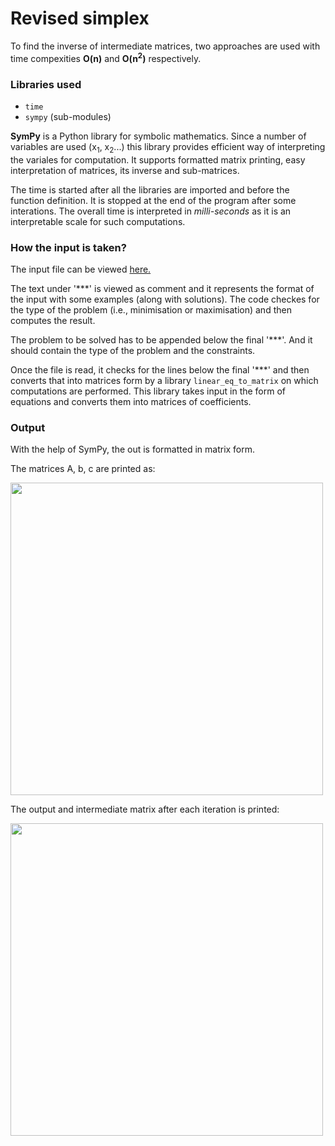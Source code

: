 # Revised simplex 

To find the inverse of intermediate matrices, two approaches are used with time compexities __O(n)__ and __O(n<sup>2</sup>)__ respectively.

### Libraries used

+ ```time```
+ ```sympy``` (sub-modules)

__SymPy__ is a Python library for symbolic mathematics. Since a number of variables are used (x<sub>1</sub>, x<sub>2</sub>...) this library provides efficient way of interpreting the variales for computation. It supports formatted matrix printing, easy interpretation of matrices, its inverse and sub-matrices. 

The time is started after all the libraries are imported and before the function definition. It is stopped at the end of the program after some interations. The overall time is interpreted in *milli-seconds* as it is an interpretable scale for such computations.

### How the input is taken?

The input file can be viewed [here.](https://github.com/Yashi1011/Computer-Based-Optimization-Techniques/blob/master/input.txt)

The text under '\*\*\*' is viewed as comment and it represents the format of the input with some examples (along with solutions). 
The code checkes for the type of the problem (i.e., minimisation or maximisation) and then computes the result. 

The problem to be solved has to be appended below the final '\*\*\*'. And it should contain the type of the problem and the constraints.

Once the file is read, it checks for the lines below the final '\*\*\*' and then converts that into matrices form by a library ```linear_eq_to_matrix``` on which computations are performed. This library takes input in the form of equations and converts them into matrices of coefficients.

### Output 

With the help of SymPy, the out is formatted in matrix form. 

The matrices A, b, c are printed as:

<img src="https://github.com/Yashi1011/Computer-Based-Optimization-Techniques/blob/master/samples/abc.PNG" height = 500>

The output and intermediate matrix after each iteration is printed:

<img src="https://github.com/Yashi1011/Computer-Based-Optimization-Techniques/blob/master/samples/output.PNG" height = 500>

